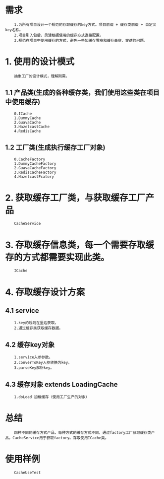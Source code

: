 # 需求
```text
    1.为所有项目设计一个规范的存取缓存的key方式。项目前缀 + 缓存类前缀 + 自定义key名称。
    2.项目引入包后，灵活根据使用的缓存方式直接配置。
    3.规范在项目中使用缓存的方式，避免一些如缓存雪崩和缓存击穿、穿透的问题。
```
# 1. 使用的设计模式
```text
    抽象工厂的设计模式，理解刚需。 
```
## 1.1 产品类(生成的各种缓存类，我们使用这些类在项目中使用缓存)
```text
    0.ICache
    1.DummyCache
    2.GuavaCache
    3.HazelcastCache
    4.RedisCache
```
## 1.2 工厂类(生成执行缓存工厂对象)
```text
    0.CacheFactory
    1.DummyCacheFactory
    2.GuavaCacheFactory
    3.RedisCacheFactory
    4.HazelcastFcatory
```
# 2. 获取缓存工厂类，与获取缓存工厂产品
```text
    CacheService
```
# 3. 存取缓存信息类，每一个需要存取缓存的方式都需要实现此类。
```text
    ICache
```
# 4. 存取缓存设计方案
## 4.1 service 
```text
    1.key的规则在里边获取。
    2.通过缓存类获取缓存数据。
``` 
## 4.2 缓存key对象
```text
    1.service入参参数。
    2.converToKey入参转换为key。
    3.parseKey解析key。
```
## 4.3 缓存对象 extends LoadingCache
```text
    1.doLoad 加载缓存（使用工厂生产的对象）
```
# 总结
```text
    四种不同的缓存方式产品，每种方式的缓存方式不同，通过factory工厂获取缓存类产品。CacheService用于获取factory。存取使用ICache类。
```
# 使用样例
```text
    CacheUseTest
```